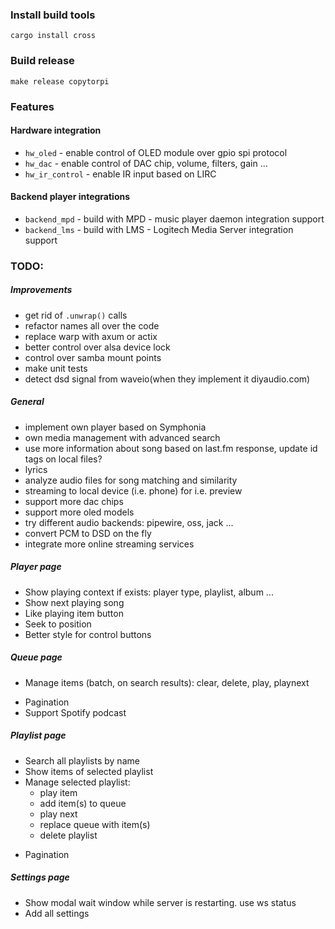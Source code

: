 ### Install build tools
`cargo install cross`

### Build release

`make release copytorpi`

### Features
#### Hardware integration
* `hw_oled` - enable control of OLED module over gpio spi protocol
* `hw_dac` - enable control of DAC chip, volume, filters, gain ...
* `hw_ir_control` - enable IR input based on LIRC

#### Backend player integrations
* `backend_mpd` - build with MPD - music player daemon integration  support
* `backend_lms` - build with LMS - Logitech Media Server integration support


### TODO:

##### Improvements
* get rid of `.unwrap()` calls
* refactor names all over the code
* replace warp with axum or actix
* better control over alsa device lock
* control over samba mount points
* make unit tests
* detect dsd signal from waveio(when they implement it diyaudio.com)

##### General
* implement own player based on Symphonia
* own media management with advanced search
* use more information about song based on last.fm response, update id tags on local files?
* lyrics
* analyze audio files for song matching and similarity
* streaming to local device (i.e. phone) for i.e. preview 
* support more dac chips
* support more oled models
* try different audio backends: pipewire, oss, jack ...
* convert PCM to DSD on the fly
* integrate more online streaming services


##### Player page
* Show playing context if exists: player type, playlist, album ...
* Show next playing song
* Like playing item button
* Seek to position
* Better style for control buttons


##### Queue page
<!-- * Show playing context: playlist, album, manual queue ... -->
<!-- * Search items  -->
* Manage items (batch, on search results): clear, delete, play, playnext
<!-- * Mark currently playing item -->
* Pagination
* Support Spotify podcast

##### Playlist page

* Search all playlists by name
* Show items of selected playlist
* Manage selected playlist:
    * play item
    * add item(s) to queue
    * play next
    * replace queue with item(s)
    * delete playlist
<!-- * Add more playing contexts (playlist types) provided by Spotify i.e. recommended, discover weekly... -->
* Pagination

##### Settings page
* Show modal wait window while server is restarting. use ws status
* Add all settings
